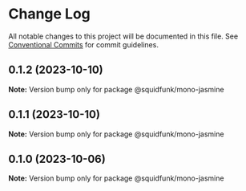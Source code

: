 # Change Log

All notable changes to this project will be documented in this file.
See [Conventional Commits](https://conventionalcommits.org) for commit guidelines.

## 0.1.2 (2023-10-10)

**Note:** Version bump only for package @squidfunk/mono-jasmine





## 0.1.1 (2023-10-10)

**Note:** Version bump only for package @squidfunk/mono-jasmine





## 0.1.0 (2023-10-06)

**Note:** Version bump only for package @squidfunk/mono-jasmine

